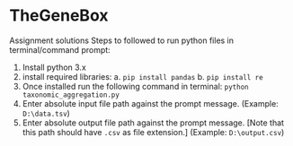 # TheGeneBox
Assignment solutions
Steps to followed to run python files in terminal/command prompt:
1. Install python 3.x
2. install required libraries:
  a. ```pip install pandas```
  b. ```pip install re```
3. Once installed run the following command in terminal:
  ```python taxonomic_aggregation.py```
4. Enter absolute input file path against the prompt message. (Example: ```D:\data.tsv```)
5. Enter absolute output file path against the prompt message. [Note that this path should have ```.csv``` as file extension.] (Example: ```D:\output.csv```)
